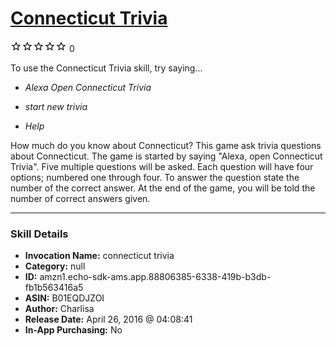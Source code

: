 # [Connecticut Trivia](http://alexa.amazon.com/#skills/amzn1.echo-sdk-ams.app.88806385-6338-419b-b3db-fb1b563416a5)
![0 stars](../../images/ic_star_border_black_18dp_1x.png)![0 stars](../../images/ic_star_border_black_18dp_1x.png)![0 stars](../../images/ic_star_border_black_18dp_1x.png)![0 stars](../../images/ic_star_border_black_18dp_1x.png)![0 stars](../../images/ic_star_border_black_18dp_1x.png) 0

To use the Connecticut Trivia skill, try saying...

* *Alexa Open Connecticut Trivia*

* *start new trivia*

* *Help*

How much do you know about Connecticut? This game ask trivia questions about Connecticut. The game is started by saying "Alexa, open Connecticut Trivia". Five multiple questions will be asked. Each question will have four options; numbered one through four. To answer the question state the number of the correct answer. At the end of the game, you will be told the number of correct answers given.

***

### Skill Details

* **Invocation Name:** connecticut trivia
* **Category:** null
* **ID:** amzn1.echo-sdk-ams.app.88806385-6338-419b-b3db-fb1b563416a5
* **ASIN:** B01EQDJZOI
* **Author:** Charlisa
* **Release Date:** April 26, 2016 @ 04:08:41
* **In-App Purchasing:** No
